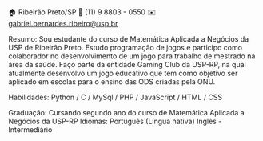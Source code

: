 🏠 Ribeirão Preto/SP
📱 (11) 9 8803 - 0550
✉️ gabriel.bernardes.ribeiro@usp.br

Resumo:
	Sou estudante do curso de Matemática Aplicada a Negócios da USP de Ribeirão Preto.
 	Estudo programação de jogos e participo como colaborador no desenvolvimento de um jogo para trabalho de mestrado na área da saúde.
 	Faço parte da entidade Gaming Club da USP-RP, na qual atualmente desenvolvo um jogo educativo que tem como objetivo ser aplicado em escolas para o ensino das ODS criadas pela ONU.

Habilidades:
	 Python / C 
  / MySql
  / PHP / JavaScript / HTML / CSS 

Graduação:
	Cursando segundo ano do curso de Matemática Aplicada a Negócios da USP-RP
Idiomas:
	Português (Língua nativa)
	Inglês - Intermediário
